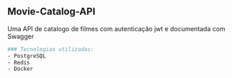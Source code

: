 
## Movie-Catalog-API

Uma API de catalogo de filmes com autenticação jwt e documentada com Swagger

```bash
### Tecnologias utilizadas:
- PostgreSQL
- Redis
- Docker
```

